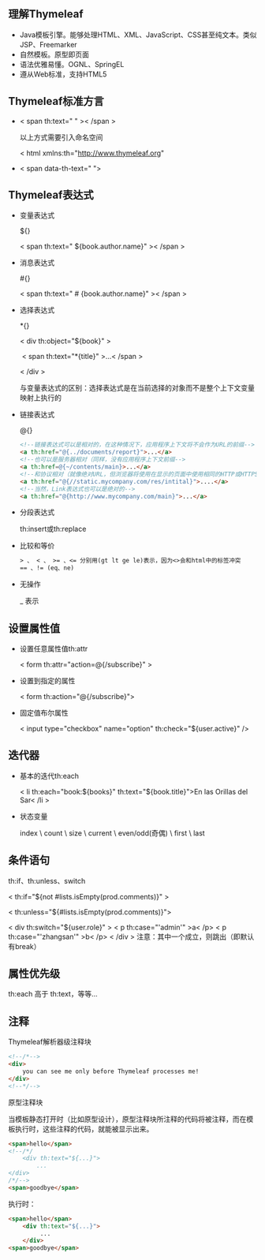## 理解Thymeleaf

* Java模板引擎。能够处理HTML、XML、JavaScript、CSS甚至纯文本。类似JSP、Freemarker
* 自然模板。原型即页面
* 语法优雅易懂。OGNL、SpringEL
* 遵从Web标准，支持HTML5

## Thymeleaf标准方言

* < span th:text=" " >< /span >

  以上方式需要引入命名空间

  < html xmlns:th="http://www.thymeleaf.org"

*  < span data-th-text=" "></span>

## Thymeleaf表达式

* 变量表达式

  ${}

  < span th:text=" ${book.author.name}" >< /span >

* 消息表达式

  #{}

  < span th:text=" # {book.author.name}" >< /span >

* 选择表达式

  *{}

  < div th:object="${book}" >

  ​	< span th:text="*{title}" >...< /span >

  < /div >

  与变量表达式的区别：选择表达式是在当前选择的对象而不是整个上下文变量映射上执行的

* 链接表达式

  @{}

  ```html
  <!--链接表达式可以是相对的，在这种情况下，应用程序上下文将不会作为URL的前缀-->
  <a th:href="@{../documents/report}">...</a>
  <!--也可以是服务器相对（同样，没有应用程序上下文前缀-->
  <a th:href=@{~/contents/main}>...</a>
  <!--和协议相对（就像绝对URL，但浏览器将使用在显示的页面中使用相同的HTTP或HTTPS协议-->
  <a th:href="@{//static.mycompany.com/res/intital}">....</a>
  <!--当然，Link表达式也可以是绝对的-->
  <a th:href="@{http://www.mycompany.com/main}">...</a>
  ```

* 分段表达式

  th:insert或th:replace

* 比较和等价

  ```txt
  > 、 < 、 >= 、<= 分别用(gt lt ge le)表示，因为<>会和html中的标签冲突
  == 、!= (eq、ne)
  ```

* 无操作

  _ 表示

## 设置属性值

* 设置任意属性值th:attr

  < form th:attr="action=@{/subscribe}" > 

* 设置到指定的属性

  < form th:action="@{/subscribe}"> 

* 固定值布尔属性

  < input type="checkbox" name="option" th:check="${user.active}" />

## 迭代器

* 基本的迭代th:each

  < li th:each="book:${books}" th:text="${book.title}">En las Orillas del Sar< /li >

* 状态变量

  index \ count \ size \ current \ even/odd(奇偶) \ first \ last

## 条件语句

th:if、th:unless、switch

< th:if="${not #lists.isEmpty(prod.comments)}" >

< th:unless="${#lists.isEmpty(prod.comments)}">

< div th:switch="${user.role}" >
	< p th:case="'admin'" >a< /p>
	< p th:case="'zhangsan'" >b< /p>
< /div >
注意：其中一个成立，则跳出（即默认有break）

## 属性优先级

th:each 高于 th:text，等等...

## 注释

Thymeleaf解析器级注释块

```html
<!--/*-->
<div>
    you can see me only before Thymeleaf processes me!
</div>
<!--*/-->
```

原型注释块

当模板静态打开时（比如原型设计），原型注释块所注释的代码将被注释，而在模板执行时，这些注释的代码，就能被显示出来。

```html
<span>hello</span>
<!--/*/
	<div th:text="${...}">
		...
</div>
/*/-->
<span>goodbye</span>
```

执行时：

```html
<span>hello</span>
    <div th:text="${...}">
         ...
    </div>
<span>goodbye</span>
```












